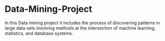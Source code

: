 # Data-Mining-Project
In this Data mining project it includes the process of discovering patterns in large data sets involving methods at the intersection of machine learning, statistics, and database systems.
